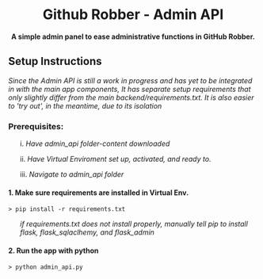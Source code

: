 <h1 align="center">Github Robber - Admin API</h1>
<p align="center"><strong>A simple admin panel to ease administrative functions in GitHub Robber.</strong></p>

<h2>Setup Instructions</h2>

*Since the Admin API is still a work in progress and has yet to be integrated in with the main app components, It has separate setup requirements that only slightly differ from the main backend/requirements.txt. It is also easier to 'try out', in the meantime, due to its isolation*

<h3>Prerequisites:</h3>
<ol>
  <p>i. <i>Have admin_api folder-content downloaded</i> </p>
<p>ii. <i>Have Virtual Enviroment set up, activated, and ready to.</i> </p>
<p>iii. <i>Navigate to admin_api folder</i> </p>
</ol>
  


<h4>1. Make sure requirements are installed in Virtual Env.</h4>
  <code>> pip install -r requirements.txt</code>
<ol>
  <i>if requirements.txt does not install properly, manually tell pip to install flask, flask_sqlaclhemy, and flask_admin</i>
</ol>
<h4>2. Run the app with python</h4>
  <code>> python admin_api.py</code>
